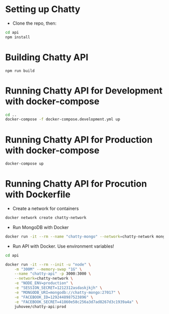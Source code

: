 # Setting up Chatty

*  Clone the repo, then:

```bash
cd api
npm install
```

# Building Chatty API
```
npm run build
```

# Running Chatty API for Development with docker-compose
```bash
cd ..
docker-compose -f docker-compose.development.yml up
```

# Running Chatty API for Production with docker-compose
```bash
docker-compose up
```

# Running Chatty API for Procution with Dockerfile

* Create a network for containers
```bash
docker network create chatty-network
```
* Run MongoDB with Docker
```bash
docker run -it --rm --name "chatty-mongo" --network=chatty-network mongo
```
* Run API with Docker. Use environment variables!
```bash
cd api

docker run -it --rm --init -u "node" \
    -m "300M" --memory-swap "1G" \
    --name "chatty-api" -p 3000:3000 \
    --network=chatty-network \
    -e "NODE_ENV=production" \
    -e "SESSION_SECRET=1212312asdaskjkjh" \
    -e "MONGODB_URI=mongodb://chatty-mongo:27017" \
    -e "FACEBOOK_ID=1292448987523896" \
    -e "FACEBOOK_SECRET=41860e58c256a3d7ad8267d3c1939a4a" \
    juhovee/chatty-api:prod
```